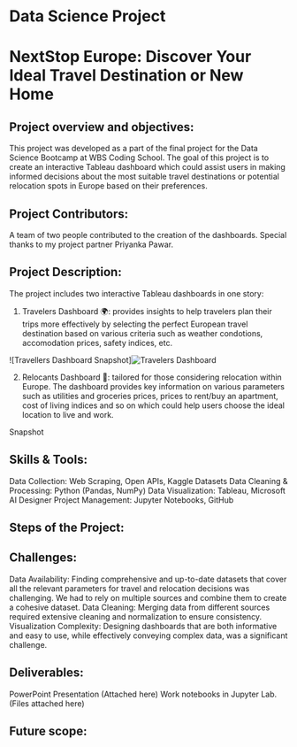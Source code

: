 # Data Science Project
# NextStop Europe: Discover Your Ideal Travel Destination or New Home

## Project overview and objectives:
This project was developed as a part of the final project for the Data Science Bootcamp at WBS Coding School. The goal of this project is to create an interactive Tableau dashboard which could assist users in  making informed decisions about the most suitable travel destinations or potential relocation spots in Europe based on their preferences. 

## Project Contributors:
A team of two people contributed to the creation of the dashboards.
Special thanks to my project partner Priyanka Pawar.

## Project Description:
The project includes two interactive Tableau dashboards in one story:

1. Travelers Dashboard 🌍: provides insights to help travelers plan their trips more effectively by selecting the perfect European travel destination based on various criteria such as weather condotions, accomodation prices, safety indices, etc.

![Travellers Dashboard Snapshot]![Travelers Dashboard](https://github.com/user-attachments/assets/e09d12d6-7cd5-4fa0-8645-f7bdb0749284) 
   
2. Relocants Dashboard 🏡: tailored for those considering relocation within Europe. The dashboard provides key information on various parameters such as utilities and groceries prices, prices to rent/buy an apartment, cost of living indices and so on which could help users choose the ideal location to live and work.

Snapshot

## Skills & Tools:

Data Collection: Web Scraping, Open APIs, Kaggle Datasets
Data Cleaning & Processing: Python (Pandas, NumPy)
Data Visualization: Tableau, Microsoft AI Designer
Project Management: Jupyter Notebooks, GitHub

## Steps of the Project:

## Challenges:
Data Availability: Finding comprehensive and up-to-date datasets that cover all the relevant parameters for travel and relocation decisions was challenging. We had to rely on multiple sources and combine them to create a cohesive dataset.
Data Cleaning: Merging data from different sources required extensive cleaning and normalization to ensure consistency.
Visualization Complexity: Designing dashboards that are both informative and easy to use, while effectively conveying complex data, was a significant challenge.

## Deliverables:
PowerPoint Presentation (Attached here)
Work notebooks in Jupyter Lab. (Files attached here)

## Future scope:


